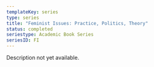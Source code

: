 ```yaml
---
templateKey: series
type: series
title: "Feminist Issues: Practice, Politics, Theory"
status: completed
seriestype: Academic Book Series
seriesID: FI
---
```

Description not yet available. 